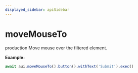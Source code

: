 ```yaml
---
displayed_sidebar: apiSidebar
---
```

# moveMouseTo

 <span class="theme-doc-version-badge badge badge--success">production</span> 
Move mouse over the filtered element.

**Example:**
```typescript 
await aui.moveMouseTo().button().withText('Submit').exec()
```

